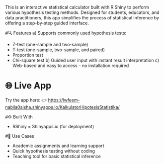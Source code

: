 This is an interactive statistical calculator built with R Shiny to perform various hypothesis testing methods. Designed for students, educators, and data practitioners, this app simplifies the process of statistical inference by offering a step-by-step guided interface.

#🔍 Features
a) Supports commonly used hypothesis tests:
- Z-test (one-sample and two-sample)
- T-test (one-sample, two-sample, and paired)
- Proportion test
- Chi-square test
b) Guided user input with instant result interpretation
c) Web-based and easy to access – no installation required

# 🌐 Live App
Try the app here:
👉 https://lwfeem-nabila0aisha.shinyapps.io/KalkulatorHipotesisStatistika/

#⚙️ Built With
- RShiny = Shinyapps.io (for deployment)

#📌 Use Cases
- Academic assignments and learning support
- Quick hypothesis testing without coding
- Teaching tool for basic statistical inference
